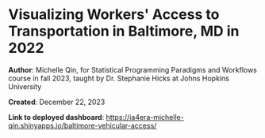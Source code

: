 # Visualizing Workers' Access to Transportation in Baltimore, MD in 2022

**Author**: Michelle Qin, for Statistical Programming Paradigms and Workflows course in fall 2023, taught by Dr. Stephanie Hicks at Johns Hopkins University

**Created**: December 22, 2023

**Link to deployed dashboard**: https://ia4era-michelle-qin.shinyapps.io/baltimore-vehicular-access/
